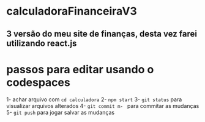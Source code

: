 # calculadoraFinanceiraV3
3 versão do meu site de finanças, desta vez farei utilizando react.js
-----
# passos para editar usando o codespaces
1- achar arquivo com `cd calculadora`
2- `npm start`
3- `git status` para visualizar arquivos alterados
4- `git commit m- ` para commitar as mudanças
5- `git push` para jogar salvar as mudanças
